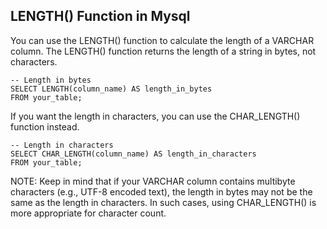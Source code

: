 ## LENGTH() Function in Mysql

You can use the LENGTH() function to calculate the length of a VARCHAR column. The LENGTH() function returns the length of a string in bytes, not characters.
```
-- Length in bytes
SELECT LENGTH(column_name) AS length_in_bytes
FROM your_table;
```

If you want the length in characters, you can use the CHAR_LENGTH() function instead.
```
-- Length in characters
SELECT CHAR_LENGTH(column_name) AS length_in_characters
FROM your_table;
```
NOTE: Keep in mind that if your VARCHAR column contains multibyte characters (e.g., UTF-8 encoded text), the length in bytes may not be the same as the length in characters. In such cases, using CHAR_LENGTH() is more appropriate for character count.
